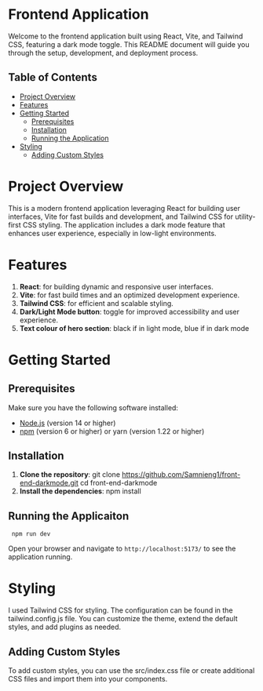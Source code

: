 # Frontend Application
Welcome to the frontend application built using React, Vite, and Tailwind CSS, featuring a dark mode toggle. This README document will guide you through the setup, development, and deployment process.
## Table of Contents
- [Project Overview](#project-overview)
- [Features](#features)
- [Getting Started](#getting-started)
     - [Prerequisites](#prerequisite)
     - [Installation](#installation)
     - [Running the Application](#running-the-application)
- [Styling](#styling)
     - [Adding Custom Styles](#adding-custom-styles)

# Project Overview
This is a modern frontend application leveraging React for building user interfaces, Vite for fast builds and development, and Tailwind CSS for utility-first CSS styling. The application includes a dark mode feature that enhances user experience, especially in low-light environments.

# Features
1. **React**: for building dynamic and responsive user interfaces.
2. **Vite**: for fast build times and an optimized development experience.
3. **Tailwind CSS**: for efficient and scalable styling.
4. **Dark/Light Mode button**: toggle for improved accessibility and user experience.
5. **Text colour of hero section**: black if in light mode, blue if in dark mode

# Getting Started
## Prerequisites
Make sure you have the following software installed:

- [Node.js](https://nodejs.org/en) (version 14 or higher)
- [npm](https://www.npmjs.com/) (version 6 or higher) or yarn (version 1.22 or higher)

## Installation
1. **Clone the repository**:
   git clone https://github.com/Samnieng1/front-end-darkmode.git
   cd front-end-darkmode
3. **Install the dependencies**: npm install
## Running the Applicaiton
     npm run dev
  Open your browser and navigate to `http://localhost:5173/` to see the application running.

# Styling
I used Tailwind CSS for styling. The configuration can be found in the tailwind.config.js file. You can customize the theme, extend the default styles, and add plugins as needed.

## Adding Custom Styles
To add custom styles, you can use the src/index.css file or create additional CSS files and import them into your components.


